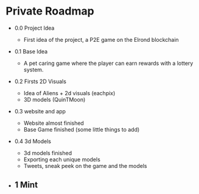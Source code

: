 # Private Roadmap
- 0.0 Project Idea
    - First idea of the project, a P2E game on the Elrond blockchain
- 0.1 Base Idea 
    - A pet caring game where the player can earn rewards with a lottery system.
- 0.2 Firsts 2D Visuals
    - Idea of Aliens + 2d visuals (eachpix)
    - 3D models (QuinTMoon)
- 0.3 website and app
    - Website almost finished
    - Base Game finished (some little things to add)
- 0.4 3d Models
    - 3d models finished 
    - Exporting each unique models
    - Tweets, sneak peek on the game and the models



- 1 Mint 
    -

